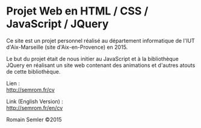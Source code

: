 Projet Web en HTML / CSS / JavaScript / JQuery
==================================

Ce site est un projet personnel réalisé au département informatique de l'IUT d'Aix-Marseille (site d'Aix-en-Provence) en 2015.

Le but du projet était de nous initier au JavaScript et à la bibliothèque JQuery en réalisant un site web contenant des animations et d'autres atouts de cette bibliothèque.

Lien :    
http://semrom.fr/cv      

Link (English Version) :    
http://semrom.fr/en/cv

Romain Semler ©2015
